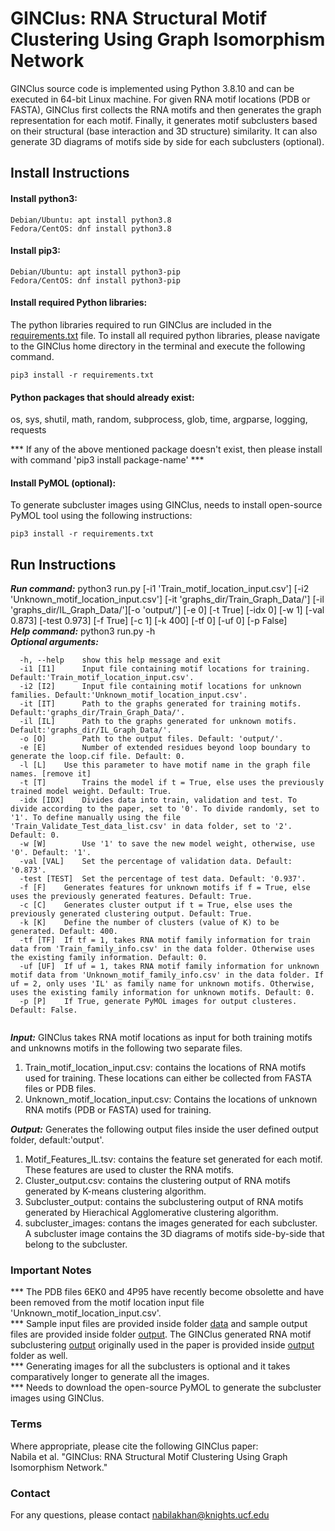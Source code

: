 # GINClus: RNA Structural Motif Clustering Using Graph Isomorphism Network
GINClus source code is implemented using Python 3.8.10 and can be executed in 64-bit Linux machine. For given RNA motif locations (PDB or FASTA), GINClus first collects the RNA motifs and then generates the graph representation for each motif. Finally, it generates motif subclusters based on their structural (base interaction and 3D structure) similarity. It can also generate 3D diagrams of motifs side by side for each subclusters (optional).  



## Install Instructions 

#### Install python3:
```
Debian/Ubuntu: apt install python3.8  
Fedora/CentOS: dnf install python3.8 
```
#### Install pip3: 
```
Debian/Ubuntu: apt install python3-pip  
Fedora/CentOS: dnf install python3-pip  
```
#### Install required Python libraries:  
The python libraries required to run GINClus are included in the [requirements.txt](requirements.txt) file. To install all required python libraries, please navigate to the GINClus home directory in the terminal and execute the following command.
```
pip3 install -r requirements.txt
```

#### Python packages that should already exist:  
os, sys, shutil, math, random, subprocess, glob, time, argparse, logging, requests  
  
*** If any of the above mentioned package doesn't exist, then please install with command 'pip3 install package-name' ***


#### Install PyMOL (optional):  
To generate subcluster images using GINClus, needs to install open-source PyMOL tool using the following instructions: 
```
pip3 install -r requirements.txt
```

## Run Instructions
    
  
**_Run command:_** python3 run.py [-i1 'Train_motif_location_input.csv'] [-i2 'Unknown_motif_location_input.csv'] [-it 'graphs_dir/Train_Graph_Data/'] [-il 'graphs_dir/IL_Graph_Data/'][-o 'output/'] [-e 0] [-t True] [-idx 0] [-w 1] [-val 0.873] [-test 0.973] [-f True] [-c 1] [-k 400] [-tf 0] [-uf 0] [-p False]  
**_Help command:_** python3 run.py -h  
**_Optional arguments:_** 
```
  -h, --help  	show this help message and exit 
  -i1 [I1]    	Input file containing motif locations for training. Default:'Train_motif_location_input.csv'.  
  -i2 [I2]    	Input file containing motif locations for unknown families. Default:'Unknown_motif_location_input.csv'.
  -it [IT]    	Path to the graphs generated for training motifs. Default:'graphs_dir/Train_Graph_Data/'.  
  -il [IL]    	Path to the graphs generated for unknown motifs. Default:'graphs_dir/IL_Graph_Data/'.  
  -o [O]      	Path to the output files. Default: 'output/'.   
  -e [E]      	Number of extended residues beyond loop boundary to generate the loop.cif file. Default: 0.  
  -l [L]	Use this parameter to have motif name in the graph file names. [remove it]
  -t [T]      	Trains the model if t = True, else uses the previously trained model weight. Default: True. 
  -idx [IDX]  	Divides data into train, validation and test. To divide according to the paper, set to '0'. To divide randomly, set to '1'. To define manually using the file 'Train_Validate_Test_data_list.csv' in data folder, set to '2'. Default: 0.
  -w [W]      	Use '1' to save the new model weight, otherwise, use '0'. Default: '1'.  
  -val [VAL]  	Set the percentage of validation data. Default: '0.873'.
  -test [TEST]	Set the percentage of test data. Default: '0.937'.
  -f [F]	Generates features for unknown motifs if f = True, else uses the previously generated features. Default: True.
  -c [C]	Generates cluster output if t = True, else uses the previously generated clustering output. Default: True.
  -k [K]	Define the number of clusters (value of K) to be generated. Default: 400.
  -tf [TF]	If tf = 1, takes RNA motif family information for train data from 'Train_family_info.csv' in the data folder. Otherwise uses the existing family information. Default: 0.
  -uf [UF]	If uf = 1, takes RNA motif family information for unknown motif data from 'Unknown_motif_family_info.csv' in the data folder. If uf = 2, only uses 'IL' as family name for unknown motifs. Otherwise, uses the existing family information for unknown motifs. Default: 0.
  -p [P]	If True, generate PyMOL images for output clusteres. Default: False.
	  
```

**_Input:_** GINClus takes RNA motif locations as input for both training motifs and unknowns motifs in the following two separate files.
1. Train_motif_location_input.csv: contains the locations of RNA motifs used for training. These locations can either be collected from FASTA files or PDB files.
2. Unknown_motif_location_input.csv: Contains the locations of unknown RNA motifs (PDB or FASTA) used for training.


**_Output:_** Generates the following output files inside the user defined output folder, default:'output'.
1. Motif_Features_IL.tsv: contains the feature set generated for each motif. These features are used to cluster the RNA motifs.
2. Cluster_output.csv: contains the clustering output of RNA motifs generated by K-means clustering algorithm.
3. Subcluster_output: contains the subclustering output of RNA motifs generated by Hierachical Agglomerative clustering algorithm.
4. subcluster_images: contans the images generated for each subcluster. A subcluster image contains the 3D diagrams of motifs side-by-side that belong to the subcluster.



           
### Important Notes
*** The PDB files 6EK0 and 4P95 have recently become obsolette and have been removed from the motif location input file 'Unknown_motif_location_input.csv'.  
*** Sample input files are provided inside folder [data]('data/') and sample output files are provided inside folder [output](output/). The GINClus generated RNA motif subclustering [output](output/Subcluster_output.xlsx) originally used in the paper is provided inside [output](output/) folder as well.    
*** Generating images for all the subclusters is optional and it takes comparatively longer to generate all the images.  
*** Needs to download the open-source PyMOL to generate the subcluster images using GINClus.  


### Terms  
Where appropriate, please cite the following GINClus paper:  
Nabila et al. "GINClus: RNA Structural Motif Clustering Using Graph Isomorphism Network." 

### Contact
For any questions, please contact nabilakhan@knights.ucf.edu
